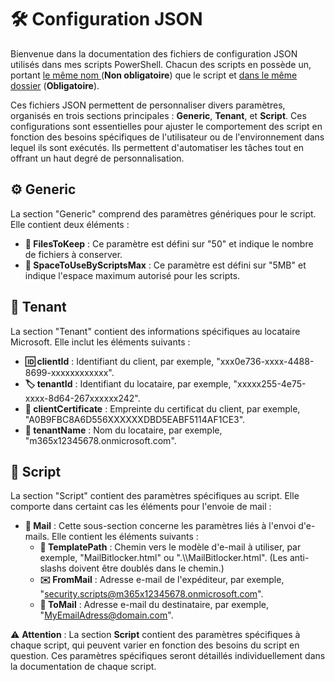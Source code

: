﻿# 🛠️ Configuration JSON

Bienvenue dans la documentation des fichiers de configuration JSON utilisés dans mes scripts PowerShell. Chacun des scripts en possède un, portant <u>le même nom </u>(**Non obligatoire**) que le script et <u>dans le même dossier</u> (**Obligatoire**).  

Ces fichiers JSON permettent de personnaliser divers paramètres, organisés en trois sections principales : **Generic**, **Tenant**, et **Script**. Ces configurations sont essentielles pour ajuster le comportement des script en fonction des besoins spécifiques de l'utilisateur ou de l'environnement dans lequel ils sont exécutés. Ils permettent d'automatiser les tâches tout en offrant un haut degré de personnalisation.

## ⚙️ Generic

La section "Generic" comprend des paramètres génériques pour le script. Elle contient deux éléments :
- **📁 FilesToKeep** : Ce paramètre est défini sur "50" et indique le nombre de fichiers à conserver.
- **💾 SpaceToUseByScriptsMax** : Ce paramètre est défini sur "5MB" et indique l'espace maximum autorisé pour les scripts.

## 🏢 Tenant

La section "Tenant" contient des informations spécifiques au locataire Microsoft. Elle inclut les éléments suivants :
- **🆔 clientId** : Identifiant du client, par exemple, "xxx0e736-xxxx-4488-8699-xxxxxxxxxxxx".
- **🏷️ tenantId** : Identifiant du locataire, par exemple, "xxxxx255-4e75-xxxx-8d64-267xxxxxx242".
- **🔑 clientCertificate** : Empreinte du certificat du client, par exemple, "A0B9FBC8A6D556XXXXXXDBD5EABF5114AF1CE3".
- **🏢 tenantName** : Nom du locataire, par exemple, "m365x12345678.onmicrosoft.com".

## 📜 Script

La section "Script" contient des paramètres spécifiques au script. Elle comporte dans certaint cas les éléments pour l'envoie de mail  :
- **📧 Mail** : Cette sous-section concerne les paramètres liés à l'envoi d'e-mails. Elle contient les éléments suivants :
  - **📝 TemplatePath** :  Chemin vers le modèle d'e-mail à utiliser, par exemple, "MailBitlocker.html" ou ".\\\\MailBitlocker.html". (Les anti-slashs doivent être doublés dans le chemin.)
  - **✉️ FromMail** : Adresse e-mail de l'expéditeur, par exemple, "security.scripts@m365x12345678.onmicrosoft.com".
  - **📨 ToMail** : Adresse e-mail du destinataire, par exemple, "MyEmailAdress@domain.com".

⚠️ **Attention** : La section **Script** contient des paramètres spécifiques à chaque script, qui peuvent varier en fonction des besoins du script en question. Ces paramètres spécifiques seront détaillés individuellement dans la documentation de chaque script.
